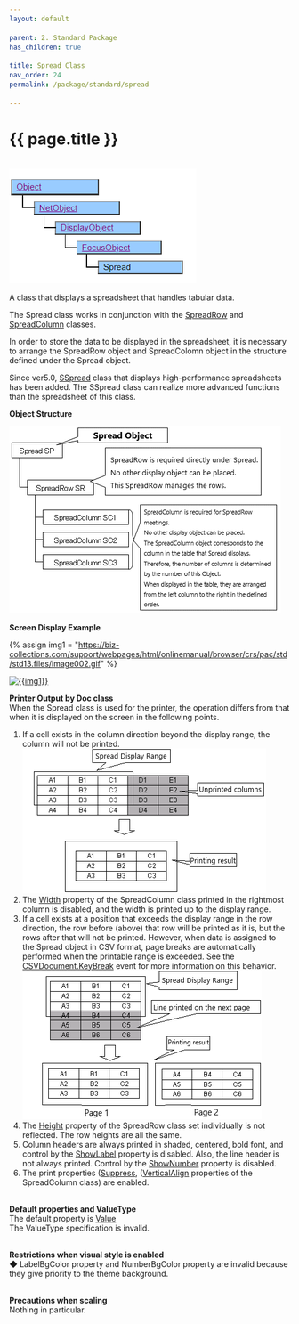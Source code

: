```yaml
---
layout: default

parent: 2. Standard Package
has_children: true

title: Spread Class
nav_order: 24
permalink: /package/standard/spread

---
```



# {{ page.title }}
<br>

<a href="/img/Package/Standard-Spread.PNG" target="_blank">
<img src="/img/Package/Standard-Spread.PNG" alt="login image"></a>


A class that displays a spreadsheet that handles tabular data.<br>

The Spread class works in conjunction with the <a href="/package/standard/spreadrow">SpreadRow</a> and <a href="/package/standard/spreadcolumn">SpreadColumn</a> classes.<br>

In order to store the data to be displayed in the spreadsheet, it is necessary to arrange the SpreadRow object and SpreadColomn object in the structure defined under the Spread object.<br>

Since ver5.0, <a href="/package/extension5/sspread">SSpread</a> class that displays high-performance spreadsheets has been added. The SSpread class can realize more advanced functions than the spreadsheet of this class.<br>

**Object Structure**

<a href="/img/Package/Spread.gif" target="_blank">
<img src="/img/Package/Spread.gif" alt="login image"></a><br>


**Screen Display Example** <br>

{% assign img1 = "https://biz-collections.com/support/webpages/html/onlinemanual/browser/crs/pac/std/std13.files/image002.gif" %}

<a href="{{ img1 }}" target="_blank"> <img src="{{ img1 }}" alt="{{img1}}"></a>


**Printer Output by Doc class** <br>
When the Spread class is used for the printer, the operation differs from that when it is displayed on the screen in the following points.

1. If a cell exists in the column direction beyond the display range, the column will not be printed. <br> <a href="/img/Package/SpreadDisplay.gif" target="_blank"><img src="/img/Package/SpreadDisplay.gif" alt="login image"></a>
2. The <a href="/package/standard/spread/properties/width">Width</a> property of the SpreadColumn class printed in the rightmost column is disabled, and the width is printed up to the display range.
3. If a cell exists at a position that exceeds the display range in the row direction, the row before (above) that row will be printed as it is, but the rows after that will not be printed. However, when data is assigned to the Spread object in CSV format, page breaks are automatically performed when the printable range is exceeded. See the <a href="/package/csvpackage/csvdocument/events/keybreak">CSVDocument.KeyBreak</a> event for more information on this behavior. <br> <a href="/img/Package/Standard-Spread2.PNG" target="_blank"><img src="/img/Package/Standard-Spread2.PNG" alt="login image"></a> 
4. The  <a href="/package/standard/spreadrow/properties/height">Height</a>  property of the SpreadRow class set individually is not reflected. The row heights are all the same.
5. Column headers are always printed in shaded, centered, bold font, and control by the <a href="/package/standard/spread/properties/showlabel">ShowLabel</a>  property is disabled. Also, the line header is not always printed. Control by the <a href="/package/standard/spread/properties/shownumber">ShowNumber</a> property is disabled. 
6. The print properties (<a href="/package/standard/spreadcolumn/properties/suppress">Suppress</a>,  (<a href="/package/standard/spreadcolumn/properties/verticalalign">VerticalAlign</a> properties of the SpreadColumn class) are enabled. <br><br>
   
**Default properties and ValueType**<br>
The default property is <a href="/package/standard/spread/value">Value</a> <br>The ValueType specification is invalid. <br><br>

**Restrictions when visual style is enabled** <br>
◆ LabelBgColor property and NumberBgColor property are invalid because they give priority to the theme background.<br><br>

**Precautions when scaling** <br>
Nothing in particular.